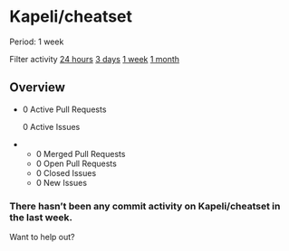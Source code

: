 # Kapeli/cheatset

 Period: 1 week

Filter activity [24 hours](https://github.com/Kapeli/cheatset/pulse/daily) [3 days](https://github.com/Kapeli/cheatset/pulse/halfweekly) [1 week](kapeli-cheatset-6.md) [1 month](https://github.com/Kapeli/cheatset/pulse/monthly)

## Overview

* 0 Active Pull Requests

  0 Active Issues

* *  0 Merged Pull Requests
  *  0 Open Pull Requests
  *  0 Closed Issues
  *  0 New Issues

### There hasn’t been any commit activity on Kapeli/cheatset in the last week.

Want to help out?

